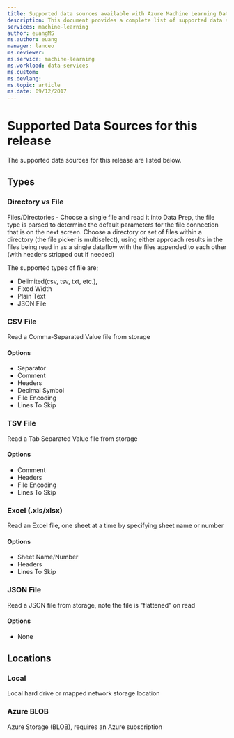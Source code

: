 ```yaml
---
title: Supported data sources available with Azure Machine Learning Data Preparation  | Microsoft Docs
description: This document provides a complete list of supported data sources available for Azure ML data prep
services: machine-learning
author: euangMS
ms.author: euang
manager: lanceo
ms.reviewer: 
ms.service: machine-learning
ms.workload: data-services
ms.custom: 
ms.devlang: 
ms.topic: article
ms.date: 09/12/2017
---
```


# Supported Data Sources for this release 

The supported data sources for this release are listed below.

## Types 
### Directory vs File
Files/Directories - Choose a single file and read it into Data Prep, the file type is parsed to determine the default parameters for the file connection that is on the next screen. Choose a directory or set of files within a directory (the file picker is multiselect), using either approach results in the files being read in as a single dataflow with the files appended to each other (with headers stripped out if needed)

The supported types of file are;
- Delimited(csv, tsv, txt, etc.), 
- Fixed Width
- Plain Text
- JSON File

### CSV File
Read a Comma-Separated Value file from storage

#### Options
- Separator
- Comment
- Headers
- Decimal Symbol
- File Encoding
- Lines To Skip

### TSV File
Read a Tab Separated Value file from storage

#### Options
- Comment
- Headers
- File Encoding
- Lines To Skip

### Excel (.xls/xlsx)
Read an Excel file, one sheet at a time by specifying sheet name or number

#### Options
- Sheet Name/Number
- Headers
- Lines To Skip

### JSON File
Read a JSON file from storage, note the file is "flattened" on read

#### Options
- None

## Locations
### Local
Local hard drive or mapped network storage location

### Azure BLOB
Azure Storage (BLOB), requires an Azure subscription

